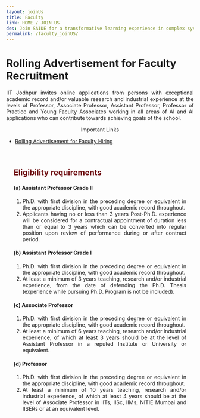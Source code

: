 ```yaml
---
layout: joinUs
title: Faculty
link: HOME / JOIN US
des: Join SAIDE for a transformative learning experience in complex systems science.
permalink: /faculty_joinUS/
---
```


<style>
.background-about{
  background-image: url("{{ site.baseurl }}/images/FacultyPositions.png");
}
</style>

<div id="parent-box">
<div class="general-section">
<h1>Rolling Advertisement for Faculty Recruitment</h1>
<div class="row">
<div class="col-md-8">
<p style="text-align: justify;">IIT Jodhpur invites online applications from persons with exceptional academic record and/or valuable
research and industrial experience at the levels of Professor, Associate Professor, Assistant Professor,
Professor of Practice and Young Faculty Associates working in all areas of AI and AI applications who can
contribute towards achieving goals of the school. </p>
   
</div>
<div class="col-md-4">
<div class="side-content">
<div class="share">
<p class="sign-up" style="text-align: center;"><i class="fa-regular fa-hand-point-right"></i>
Important Links</p>
<ul class="side-news">
<a href="https://oa.iitj.ac.in/Advertisement/Advertisment_31.pdf"
target="_blank" id="links">
<li>Rolling Advertisement for Faculty Hiring</li>
</a>
</ul>
</div>
</div>
</div>
</div>
</div>

<div style="padding: 20px;">
<h2 id="subheading" style="color: #6e0d10;">Eligibility requirements</h2>

   
   
<h4>(a) Assistant Professor Grade II</h4>
<ol>
<li style="text-align: justify;">Ph.D. with first division in the preceding degree or equivalent in the appropriate discipline, with good
academic record throughout.</li>
<li style="text-align: justify;">Applicants having no or less than 3 years Post-Ph.D. experience will be considered for a contractual
appointment of duration less than or equal to 3 years which can be converted into regular position
upon review of performance during or after contract period.</li>
</ol>
<h4>(b) Assistant Professor Grade I</h4>
<ol>
<li style="text-align: justify;">Ph.D. with first division in the preceding degree or equivalent in the appropriate discipline, with good
academic record throughout.</li>
<li style="text-align: justify;">At least a minimum of 3 years teaching, research and/or industrial experience, from the date of
defending the Ph.D. Thesis (experience while pursuing Ph.D. Program is not be included).</li>
</ol>
   
<h4>(c) Associate Professor</h4>
<ol>
<li style="text-align: justify;">Ph.D. with first division in the preceding degree or equivalent in the appropriate discipline, with good
academic record throughout.</li>
<li style="text-align: justify;">At least a minimum of 6 years teaching, research and/or industrial experience, of which at least 3
years should be at the level of Assistant Professor in a reputed Institute or University or equivalent.
</li>
</ol>
<h4>(d) Professor</h4>
<ol>
<li style="text-align: justify;">Ph.D. with first division in the preceding degree or equivalent in the appropriate discipline, with good
academic record throughout.</li>
<li style="text-align: justify;">At least a minimum of 10 years teaching, research and/or industrial experience, of which at least 4
years should be at the level of Associate Professor in IITs, IISc, IIMs, NITIE Mumbai and IISERs or at
an
equivalent level.</li>
</ol>
   
</div>
</div>
